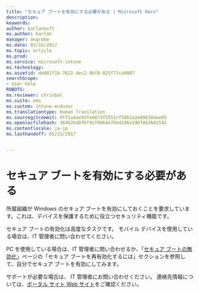 ```yaml
---
title: "セキュア ブートを有効にする必要がある | Microsoft Docs"
description: 
keywords: 
author: barlanmsft
ms.author: barlan
manager: angrobe
ms.date: 03/16/2017
ms.topic: article
ms.prod: 
ms.service: microsoft-intune
ms.technology: 
ms.assetid: de881f1b-7622-4ec2-8bf8-025f71ca9887
searchScope:
- User help
ROBOTS: 
ms.reviewer: chrisbal
ms.suite: ems
ms.custom: intune-enduser
ms.translationtype: Human Translation
ms.sourcegitcommit: 9ff1adae93fe6873f5551cf58b1a2e89638dee85
ms.openlocfilehash: 364b2b4bfbf91f006447dd42d6a196f0b3b81542
ms.contentlocale: ja-jp
ms.lasthandoff: 05/23/2017


---
```



# <a name="you-need-to-enable-secure-boot"></a>セキュア ブートを有効にする必要がある

所属組織が Windows のセキュア ブートを有効にしておくことを要求しています。これは、デバイスを保護するために役立つセキュリティ機能です。

セキュア ブートの有効化は高度なタスクです。 モバイル デバイスを使用している場合は、IT 管理者に問い合わせてください。

PC を使用している場合は、IT 管理者に問い合わせるか、「[セキュア ブートの無効化](https://msdn.microsoft.com/library/windows/hardware/dn898540(v=vs.85).aspx)」ページの「セキュア ブートを再有効化するには」セクションを参照して、自分でセキュア ブートを有効にしてみます。

サポートが必要な場合は、 IT 管理者にお問い合わせください。 連絡先情報については、[ポータル サイト Web サイト](http://portal.manage.microsoft.com)をご確認ください。

